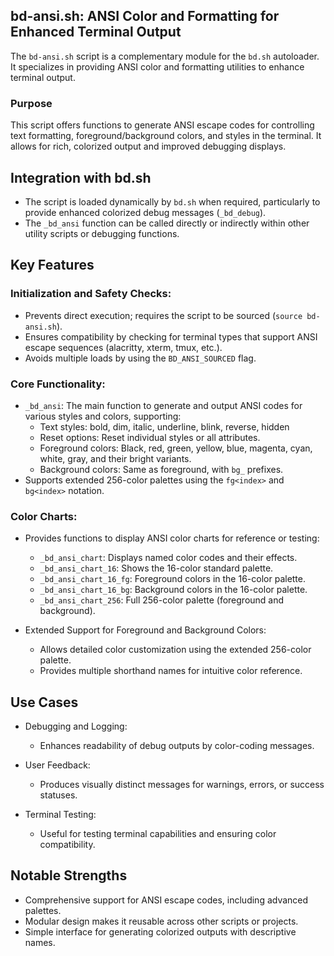 ## bd-ansi.sh: ANSI Color and Formatting for Enhanced Terminal Output

The `bd-ansi.sh` script is a complementary module for the `bd.sh` autoloader. It specializes in providing ANSI color and formatting utilities to enhance terminal output.

### Purpose

This script offers functions to generate ANSI escape codes for controlling text formatting, foreground/background colors, and styles in the terminal. It allows for rich, colorized output and improved debugging displays.

## Integration with bd.sh

* The script is loaded dynamically by `bd.sh` when required, particularly to provide enhanced colorized debug messages (`_bd_debug`).
* The `_bd_ansi` function can be called directly or indirectly within other utility scripts or debugging functions.

## Key Features

### Initialization and Safety Checks:

* Prevents direct execution; requires the script to be sourced (`source bd-ansi.sh`).
* Ensures compatibility by checking for terminal types that support ANSI escape sequences (alacritty, xterm, tmux, etc.).
* Avoids multiple loads by using the `BD_ANSI_SOURCED` flag.

### Core Functionality:

* `_bd_ansi`: The main function to generate and output ANSI codes for various styles and colors, supporting:
	* Text styles: bold, dim, italic, underline, blink, reverse, hidden
	* Reset options: Reset individual styles or all attributes.
	* Foreground colors: Black, red, green, yellow, blue, magenta, cyan, white, gray, and their bright variants.
	* Background colors: Same as foreground, with `bg_` prefixes.
* Supports extended 256-color palettes using the `fg<index>` and `bg<index>` notation.

### Color Charts:

* Provides functions to display ANSI color charts for reference or testing:
	* `_bd_ansi_chart`: Displays named color codes and their effects.
	* `_bd_ansi_chart_16`: Shows the 16-color standard palette.
	* `_bd_ansi_chart_16_fg`: Foreground colors in the 16-color palette.
	* `_bd_ansi_chart_16_bg`: Background colors in the 16-color palette.
	* `_bd_ansi_chart_256`: Full 256-color palette (foreground and background).

* Extended Support for Foreground and Background Colors:
	* Allows detailed color customization using the extended 256-color palette.
	* Provides multiple shorthand names for intuitive color reference.

## Use Cases

* Debugging and Logging:
	* Enhances readability of debug outputs by color-coding messages.

* User Feedback:
	* Produces visually distinct messages for warnings, errors, or success statuses.

* Terminal Testing:
	* Useful for testing terminal capabilities and ensuring color compatibility.

## Notable Strengths

* Comprehensive support for ANSI escape codes, including advanced palettes.
* Modular design makes it reusable across other scripts or projects.
* Simple interface for generating colorized outputs with descriptive names.
